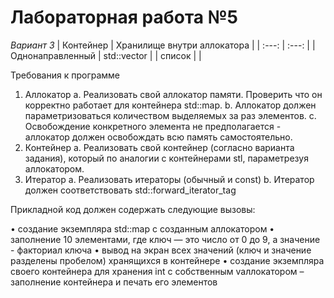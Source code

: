 # Лабораторная работа №5

*Вариант 3*
|     Контейнер    |  Хранилище внутри аллокатора | 
|       :---:      |            :---:             |
| Однонаправленный |        std::vector           |
|      список      |                              |

Требования к программе
1. Аллокатор
    a. Реализовать свой аллокатор памяти. Проверить что он корректно работает для
    контейнера std::map.
    b. Аллокатор должен параметризоваться количеством выделяемых за раз элементов.
    c. Освобождение конкретного элемента не предполагается - аллокатор должен
    освобождать всю память самостоятельно.
2. Контейнер
    a. Реализовать свой контейнер (согласно варианта задания), который по аналогии с
    контейнерами stl, параметрезуя аллокатором.
3. Итератор
    a. Реализовать итераторы (обычный и const)
    b. Итератор должен соответствовать std::forward_iterator_tag

Прикладной код должен содержать следующие вызовы:

• создание экземпляра std::map с созданным аллокатором
• заполнение 10 элементами, где ключ — это число от 0 до 9, а значение - факториал ключа
• вывод на экран всех значений (ключ и значение разделены пробелом) хранящихся в
контейнере
• создание экземпляра своего контейнера для хранения int с собственным vаллокатором –
заполнение контейнера и печать его элементов